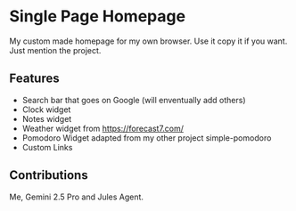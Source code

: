 # Single Page Homepage

My custom made homepage for my own browser. Use it copy it if you want. Just mention the project. 

## Features

- Search bar that goes on Google (will enventually add others)
- Clock widget
- Notes widget
- Weather widget from https://forecast7.com/
- Pomodoro Widget adapted from my other project simple-pomodoro
- Custom Links

## Contributions

Me, Gemini 2.5 Pro and Jules Agent.
